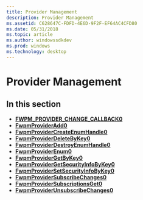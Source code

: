 ```yaml
---
title: Provider Management
description: Provider Management
ms.assetid: C628647C-FDFD-4E6D-9F2F-EF64AC4CFD80
ms.date: 05/31/2018
ms.topic: article
ms.author: windowssdkdev
ms.prod: windows
ms.technology: desktop
---
```


# Provider Management

## In this section

-   [**FWPM\_PROVIDER\_CHANGE\_CALLBACK0**](/windows/win32/Fwpmu/nc-fwpmu-fwpm_provider_change_callback0?branch=master)
-   [**FwpmProviderAdd0**](/windows/win32/Fwpmu/nf-fwpmu-fwpmprovideradd0?branch=master)
-   [**FwpmProviderCreateEnumHandle0**](/windows/win32/Fwpmu/nf-fwpmu-fwpmprovidercreateenumhandle0?branch=master)
-   [**FwpmProviderDeleteByKey0**](/windows/win32/Fwpmu/nf-fwpmu-fwpmproviderdeletebykey0?branch=master)
-   [**FwpmProviderDestroyEnumHandle0**](/windows/win32/Fwpmu/nf-fwpmu-fwpmproviderdestroyenumhandle0?branch=master)
-   [**FwpmProviderEnum0**](/windows/win32/Fwpmu/nf-fwpmu-fwpmproviderenum0?branch=master)
-   [**FwpmProviderGetByKey0**](/windows/win32/Fwpmu/nf-fwpmu-fwpmprovidergetbykey0?branch=master)
-   [**FwpmProviderGetSecurityInfoByKey0**](/windows/win32/Fwpmu/nf-fwpmu-fwpmprovidergetsecurityinfobykey0?branch=master)
-   [**FwpmProviderSetSecurityInfoByKey0**](/windows/win32/Fwpmu/nf-fwpmu-fwpmprovidersetsecurityinfobykey0?branch=master)
-   [**FwpmProviderSubscribeChanges0**](/windows/win32/Fwpmu/nf-fwpmu-fwpmprovidersubscribechanges0?branch=master)
-   [**FwpmProviderSubscriptionsGet0**](/windows/win32/Fwpmu/nf-fwpmu-fwpmprovidersubscriptionsget0?branch=master)
-   [**FwpmProviderUnsubscribeChanges0**](/windows/win32/Fwpmu/nf-fwpmu-fwpmproviderunsubscribechanges0?branch=master)

 

 




